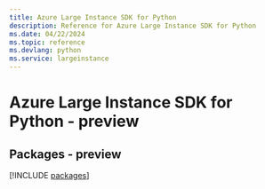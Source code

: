 ```yaml
---
title: Azure Large Instance SDK for Python
description: Reference for Azure Large Instance SDK for Python
ms.date: 04/22/2024
ms.topic: reference
ms.devlang: python
ms.service: largeinstance
---
```

# Azure Large Instance SDK for Python - preview
## Packages - preview
[!INCLUDE [packages](large-instance-index.md)]